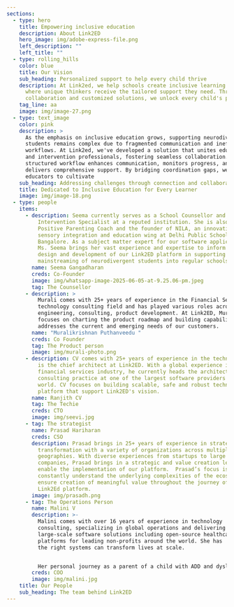 ```yaml
---
sections:
  - type: hero
    title: Empowering inclusive education
    description: About Link2ED
    hero_image: img/adobe-express-file.png
    left_description: ""
    left_title: ""
  - type: rolling_hills
    color: blue
    title: Our Vision
    sub_heading: Personalized support to help every child thrive
    description: At Link2ed, we help schools create inclusive learning environments
      where unique thinkers receive the tailored support they need. Through
      collaboration and customized solutions, we unlock every child's potential.
    tag_line: aa
    image: img/image-27.png
  - type: text_image
    color: pink
    description: >
      As the emphasis on inclusive education grows, supporting neurodivergent
      students remains complex due to fragmented communication and inefficient
      workflows. At Link2ed, we've developed a solution that unites educators
      and intervention professionals, fostering seamless collaboration. Our
      structured workflow enhances communication, monitors progress, and
      delivers comprehensive support. By bridging coordination gaps, we empower
      educators to cultivate
    sub_heading: Addressing challenges through connection and collaboration.
    title: Dedicated to Inclusive Education for Every Learner
    image: img/image-18.png
  - type: people
    items:
      - description: Seema currently serves as a School Counsellor and Early
          Intervention Specialist at a reputed institution. She is also a
          Positive Parenting Coach and the founder of NILA, an innovative
          sensory integration and education wing at Delhi Public School,
          Bangalore. As a subject matter expert for our software application,
          Ms. Seema brings her vast experience and expertise to inform the
          design and development of our Link2ED platform in supporting the
          mainstreaming of neurodivergent students into regular schools.
        name: Seema Gangadharan
        creds: Co-Founder
        image: img/whatsapp-image-2025-06-05-at-9.25.06-pm.jpeg
        tag: The Counsellor
      - description: >
          Murali comes with 25+ years of experience in the Financial Services
          technology consulting field and has played various roles across
          engineering, consulting, product development. At Link2ED, Murali
          focuses on charting the product roadmap and building capabilities that
          addresses the current and emerging needs of our customers.
        name: "Muralikrishnan Puthanveedu "
        creds: Co Founder
        tag: The Product person
        image: img/murali-photo.png
      - description: CV comes with 25+ years of experience in the technology field and
          is the chief architect at Link2ED. With a global experience in
          financial services industry, he currently heads the architecture
          consulting practice at one of the largest software providers in the
          world. CV focuses on building scalable, safe and robust technology
          platform that support Link2ED's vision.
        name: Ranjith CV
        tag: The Techie
        creds: CTO
        image: img/seevi.jpg
      - tag: The strategist
        name: Prasad Hariharan
        creds: CSO
        description: Prasad brings in 25+ years of experience in strategy and technology
          transformation with a variety of organizations across multiple
          geographies. With diverse experiences from startups to large global
          companies, Prasad brings in a strategic and value creation lens to
          enable the implementation of our platform.  Prasad’s focus is to
          constantly understand the underlying complexities of the ecosystem and
          ensure creation of meaningful value throughout the journey of our
          Link2Ed platform.
        image: img/prasadh.png
      - tag: The Operations Person
        name: Malini V
        description: >-
          Malini comes with over 16 years of experience in technology
          consulting, specializing in global operations and delivering
          large-scale software solutions including open-source healthcare
          platforms for leading non-profits around the world. She has  seen how
          the right systems can transform lives at scale.  


          Her personal journey as a parent of a child with ADD and dyslexia has fueled a deep commitment to early intervention and inclusive education. Having witnessed the transformative power of timely support, she is passionate about raising awareness and driving systemic change. Her focus is now to enable schools, parents, and educators through a unified platform designed to assess, track, and collaborate—ensuring that every child receives the support they need to thrive.
        creds: COO
        image: img/malini.jpg
    title: Our People
    sub_heading: The team behind Link2ED
---
```

